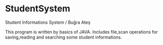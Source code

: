 # StudentSystem
Student Informations System / Buğra Ateş

This program is written by basics of JAVA. Includes file,scan operations for saving,reading and searching some student informations.
